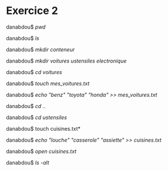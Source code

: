# **Exercice 2**

danabdou$ *pwd* 

danabdou$ *ls* 

danabdou$ *mkdir conteneur*

danabdou$ *mkdir voitures ustensiles electronique* 

danabdou$ *cd voitures* 

danabdou$ *touch mes_voitures.txt* 

danabdou$ *echo "benz" "toyota" "honda" >> mes_voitures.txt* 

danabdou$ *cd ..* 

danabdou$ *cd ustensiles* 

danabdou$ touch cuisines.txt* 

danabdou$ *echo "louche" "casserole" 
"assiette" >> cuisines.txt* 

danabdou$ *open cuisines.txt*

danabdou$ *ls -alt* 